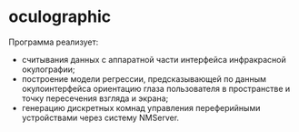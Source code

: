 # oculographic
Программа реализует:
- считывания данных с аппаратной части интерфейса инфракрасной окулографии;
- построение модели регрессии, предсказывающей по данным окулоинтерфейса ориентацию глаза пользователя в пространстве и точку пересечения взгляда и экрана;
- генерацию дискретных комнад управления переферийными устройствами через систему NMServer.
